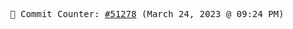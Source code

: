 <p align="center">
    <samp>
        📮 Commit Counter: <a href="https://github.com/Javascript-void0/Javascript-void0/commits/main">#51278</a> (March 24, 2023 @ 09:24 PM)
    </samp>
</p>